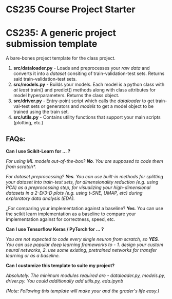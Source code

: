 # CS235 Course Project Starter

# CS235: A generic project submission template

A bare-bones project template for the class project. 

1. **src/dataloader.py** - Loads and preprocesses your _raw data_ and converts it into a _dataset_ consiting of train-validation-test sets. Returns said train-validation-test sets.
2. **src/models.py** - Builds your models. Each model is a python class with _at least_ train() and predict() methods along with class attributes for model hyperparameters. Returns the class object.
3. **src/driver.py** - Entry-point script which calls the _dataloader_ to get train-val-test sets or generators and _models_ to get a model object to be trained using the train set.
4. **src/utils.py** - Contains utility functions that support your main scripts (plotting, etc.)

## FAQs:
<b> Can I use Scikit-Learn for ... ? </b>

_For using ML models out-of-the-box? **No**. You are supposed to code them from scratch*._ 

_For dataset preprocessing? **Yes**. You can use built-in methods for splitting your dataset into train-test sets, for dimensionality reduction (e.g. using PCA) as a preprocessing step, for visualizing your high-dimensional datasets in a 2-D/3-D plots (e.g. using t-SNE, UMAP, etc) during exploratory data analysis (EDA)._ 

_For comparing your implementation against a baseline? **Yes**. You can use the scikit learn implementation as a baseline to compare your implementation against for correctness, speed, etc. 

<b> Can I use Tensorflow Keras / PyTorch for ... ? </b>

_You are not expected to code every single neuron from scratch, so **YES**. You can use popular deep learning frameworks to - 1. design your custom neural networks, 2.  use some existing, pretrained networks for transfer learning or as a baseline._

<b> Can I customize this template to suite my project? </b>

_Absolutely.
The minimum modules required are - dataloader.py, models.py, driver.py. You could additionally add utils.py, eda.ipynb_

_(Note: Following this template will make your and the grader's life easy.)_